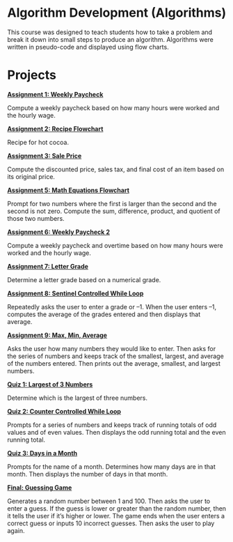 # Algorithm Development (Algorithms)

This course was designed to teach students how to take a problem and break it down into small steps to produce an algorithm. Algorithms were written in pseudo-code and displayed using flow charts.

# Projects

[**Assignment 1: Weekly Paycheck**](Assign1.pdf/)

Compute a weekly paycheck based on how many hours were worked and the hourly wage.

[**Assignment 2: Recipe Flowchart**](Assign2.pdf/)

Recipe for hot cocoa.

[**Assignment 3: Sale Price**](Assign3.pdf/)

Compute the discounted price, sales tax, and final cost of an item based on its original price.

[**Assignment 5: Math Equations Flowchart**](Assign5.pdf/)

Prompt for two numbers where the first is larger than the second and the second is not zero. Compute the sum, difference, product, and quotient of those two numbers.

[**Assignment 6: Weekly Paycheck 2**](Assign6.pdf/)

Compute a weekly paycheck and overtime based on how many hours were worked and the hourly wage. 

[**Assignment 7: Letter Grade**](Assign7.pdf/)

Determine a letter grade based on a numerical grade.

[**Assignment 8: Sentinel Controlled While Loop**](Assign8.pdf/)

Repeatedly asks the user to enter a grade or –1. When the user enters –1, computes the average of the grades entered and then displays that average.

[**Assignment 9: Max, Min, Average**](Assign9.pdf/)

Asks the user how many numbers they would like to enter. Then asks for the series of numbers and keeps track of the smallest, largest, and average of the numbers entered. Then prints out the average, smallest, and largest numbers.

[**Quiz 1: Largest of 3 Numbers**](Quiz1.pdf/)

Determine which is the largest of three numbers.

[**Quiz 2: Counter Controlled While Loop**](Quiz2.pdf/)

Prompts for a series of numbers and keeps track of running totals of odd values and of even values. Then displays the odd running total and the even running total.

[**Quiz 3: Days in a Month**](Quiz3.pdf/)

Prompts for the name of a month. Determines how many days are in that month. Then displays the number of days in that month.

[**Final: Guessing Game**](Final.pdf/)

Generates a random number between 1 and 100. Then asks the user to enter a guess. If the guess is lower or greater than the random number, then it tells the user if it’s higher or lower. The game ends when the user enters a correct guess or inputs 10 incorrect guesses. Then asks the user to play again.
